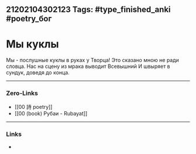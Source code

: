 21202104302123
Tags: #type_finished_anki #poetry_бог
---
# Мы  куклы

Мы - послушные куклы в руках у Творца!
Это сказано мною не ради словца.
Нас на сцену из мрака выводит Всевышний
И швыряет в сундук, доведя до конца.

---
### Zero-Links
- [[00 詩 poetry]]
- [[00 (book) Рубаи - Rubayat]]
---
### Links
-